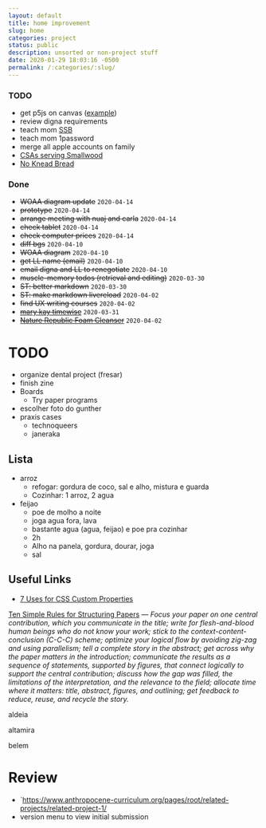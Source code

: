 ```yaml
---
layout: default
title: home improvement
slug: home
categories: project
status: public
description: unsorted or non-project stuff
date: 2020-01-29 18:03:16 -0500
permalink: /:categories/:slug/
---
```


### TODO


- get p5js on canvas ([example](https://stackoverflow.com/questions/35660240/how-to-put-p5-js-canvas-in-a-html-div/36540479#36540479))
- review digna requirements
- teach mom [SSB](/study/ssb)
- teach mom 1password
- merge all apple accounts on family
- [CSAs serving Smallwood](https://www.localharvest.org/search.jsp?jmp&scale=7&lat=41.663677&lon=-74.82012&ty=6)
- [No Knead Bread](https://www.jocooks.com/recipes/no-knead-bread/)

### Done

- ~~WOAA diagram update~~ `2020-04-14`
- ~~prototype~~ `2020-04-14`
- ~~arrange meeting with nuaj and carla~~ `2020-04-14`
- ~~check tablet~~ `2020-04-14`
- ~~check computer prices~~ `2020-04-14`
- ~~diff bgs~~ `2020-04-10`
- ~~WOAA diagram~~ `2020-04-10`
- ~~get LL name (email)~~ `2020-04-10`
- ~~email digna and LL to renegotiate~~ `2020-04-10`
- ~~muscle-memory todos (retrieval and editing)~~ `2020-03-30`
- ~~ST: better markdown~~ `2020-03-30`
- ~~ST: make markdown livereload~~ `2020-04-02`
- ~~find UX writing courses~~ `2020-04-02`
- ~~[mary kay timewise](https://www.amazon.com/Mary-Timewise-Minimize-Cleanser-Combination/dp/B07FVJ11ZX/ref=sr_1_4?crid=K2B8NQVJS0HL&keywords=mary+kay+timewise+3d&qid=1585661767&sprefix=mary+kay+timewise%2Caps%2C179&sr=8-4)~~ `2020-03-31`
- ~~[Nature Republic Foam Cleanser](https://www.amazon.com/Nature-Republic-Jeju-Sparkling-Cleanser/dp/B01BP9ZCP2/ref=sr_1_4?keywords=nature+republic+foam&qid=1585669319&sr=8-4)~~ `2020-04-02`


# TODO
- organize dental project (fresar)
- finish zine
- Boards
  - Try paper programs
- escolher foto do gunther
- praxis cases
  - technoqueers
  - janeraka


## Lista

- arroz
  - refogar: gordura de coco, sal e alho, mistura e guarda
  - Cozinhar: 1 arroz, 2 agua
- feijao
  - poe de molho a noite
  - joga agua fora, lava
  - bastante agua (agua, feijao) e poe pra cozinhar
  - 2h
  - Alho na panela, gordura, dourar, joga
  - sal
  
## Useful Links

- [7 Uses for CSS Custom Properties](https://css-irl.info/7-uses-for-css-custom-properties/)

[Ten Simple Rules for Structuring Papers](https://www.biorxiv.org/content/10.1101/088278v5.full.pdf) — *Focus your paper on one central contribution, which you communicate in the  title; write for flesh-and-blood human beings who do not know your work; stick to the context-content-conclusion (C-C-C) scheme; optimize your  logical flow by avoiding zig-zag and using parallelism; tell a complete  story in the abstract; get across why the paper matters in the  introduction; communicate the results as a sequence of statements,  supported by figures, that connect logically to support the central  contribution; discuss how the gap was filled, the limitations of the  interpretation, and the relevance to the field; allocate time where it  matters: title, abstract, figures, and outlining; get feedback to  reduce, reuse, and recycle the story.*

aldeia

altamira

belem


# Review

- `https://www.anthropocene-curriculum.org/pages/root/related-projects/related-project-1/
- version menu to view initial submission